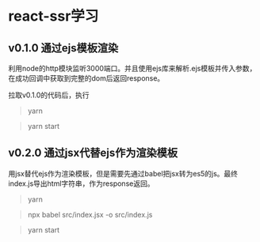 # react-ssr学习

## v0.1.0 通过ejs模板渲染

利用node的http模块监听3000端口。并且使用ejs库来解析.ejs模板并传入参数，在成功回调中获取到完整的dom后返回response。

拉取v0.1.0的代码后，执行

> yarn 

> yarn start 

## v0.2.0 通过jsx代替ejs作为渲染模板

用jsx替代ejs作为渲染模板，但是需要先通过babel把jsx转为es5的js。最终index.js导出html字符串，作为response返回。

> yarn 

> npx babel src/index.jsx -o src/index.js

> yarn start

